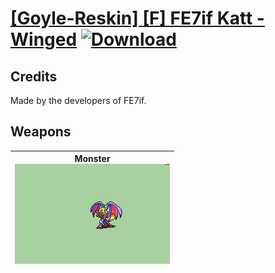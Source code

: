 # [\[Goyle-Reskin\] \[F\] FE7if Katt - Winged](./) [![Download](https://img.shields.io/badge/Download-%5BGoyle--Reskin%5D%20%5BF%5D%20FE7if%20Katt%20-%20Winged-red)](https://minhaskamal.github.io/DownGit/#/home?url=https://github.com/Klokinator/FE-Repo/tree/main/Battle%20Animations/Monsters%20-%20Basic%20Types/%5BGoyle-Reskin%5D%20%5BF%5D%20FE7if%20Katt%20-%20Winged)
## Credits

Made by the developers of FE7if.

## Weapons

| <b>Monster</b><br/><img alt="Monster animation" src="./8.%20Monster/Monster.gif"/> |
| :---: |
